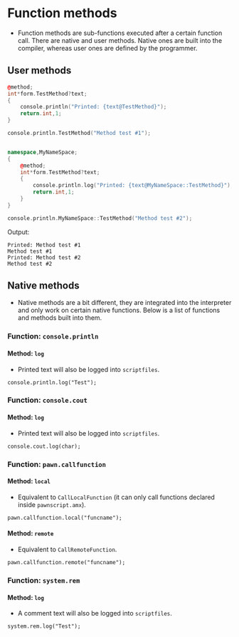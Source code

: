 # Function methods

- Function methods are sub-functions executed after a certain function call. There are native and user methods. Native ones are built into the compiler, whereas user ones are defined by the programmer.

## User methods

```cpp
@method;
int*form.TestMethod?text;
{
	console.println("Printed: {text@TestMethod}");
	return.int,1;
}

console.println.TestMethod("Method test #1");


namespace,MyNameSpace;
{
	@method;
	int*form.TestMethod?text;
	{
		console.println.log("Printed: {text@MyNameSpace::TestMethod}");
		return.int,1;
	}
}

console.println.MyNameSpace::TestMethod("Method test #2");
```

Output:

```
Printed: Method test #1
Method test #1
Printed: Method test #2
Method test #2
```

## Native methods

- Native methods are a bit different, they are integrated into the interpreter and only work on certain native functions. Below is a list of functions and methods built into them.

### Function: `console.println`

#### Method: `log`

- Printed text will also be logged into `scriptfiles`.

```pawn
console.println.log("Test");
```

### Function: `console.cout`

#### Method: `log`

- Printed text will also be logged into `scriptfiles`.

```pawn
console.cout.log(char);
```

### Function: `pawn.callfunction`

#### Method: `local`

- Equivalent to `CallLocalFunction` (it can only call functions declared inside `pawnscript.amx`).

```pawn
pawn.callfunction.local("funcname");
```

#### Method: `remote`

- Equivalent to `CallRemoteFunction`.

```pawn
pawn.callfunction.remote("funcname");
```

### Function: `system.rem`

#### Method: `log`

- A comment text will also be logged into `scriptfiles`.

```pawn
system.rem.log("Test");
```